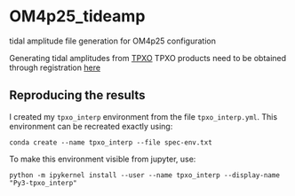 # OM4p25_tideamp
tidal amplitude file generation for OM4p25 configuration

Generating tidal amplitudes from [TPXO](https://journals.ametsoc.org/jtech/article/19/2/183/2083/Efficient-Inverse-Modeling-of-Barotropic-Ocean.)
TPXO products need to be obtained through registration [here](https://www.tpxo.net/tpxo-products-and-registration)

## Reproducing the results

I created my `tpxo_interp` environment from the file `tpxo_interp.yml`.
This environment can be recreated exactly using:

```
conda create --name tpxo_interp --file spec-env.txt
```

To make this environment visible from jupyter, use:

```
python -m ipykernel install --user --name tpxo_interp --display-name "Py3-tpxo_interp"
```
